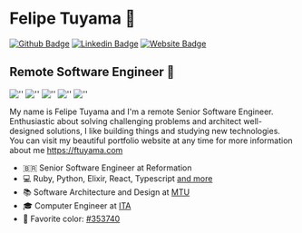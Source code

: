 # Felipe Tuyama 🌌

[![Github Badge](https://img.shields.io/badge/-Github-000?style=flat-square&logo=Github&logoColor=white&link=https://github.com/ftuyama)](https://github.com/ftuyama)
[![Linkedin Badge](https://img.shields.io/badge/-LinkedIn-blue?style=flat-square&logo=Linkedin&logoColor=white&link=https://www.linkedin.com/in/felipe-tuyama/)](https://www.linkedin.com/in/felipe-tuyama/)
[![Website Badge](https://img.shields.io/badge/-Website-738?style=flat-square&logo=Google%20Chrome&logoColor=white&link=https://ftuyama.com)](https://ftuyama.com/)

## Remote Software Engineer 👋  
![''](https://img.shields.io/badge/-Ruby-CC342D?logo=Ruby) ![''](https://img.shields.io/badge/-Python-3776AB?logoColor=FFD43B&logo=Python) ![''](https://img.shields.io/badge/-Elixir-4B275F?logo=Elixir)  ![''](https://img.shields.io/badge/-React-333?logo=React) ![''](https://img.shields.io/badge/-JS-333?logo=Javascript)

My name is Felipe Tuyama and I'm a remote Senior Software Engineer. Enthusiastic about solving challenging problems and architect well-designed solutions, I like building things and studying new technologies. You can visit my beautiful portfolio website at any time for more information about me <https://ftuyama.com>

- 🇧🇷 Senior Software Engineer at Reformation
- 💻 Ruby, Python, Elixir, React, Typescript [and more](https://www.linkedin.com/in/felipe-tuyama/)
- 📚 Software Architecture and Design at [MTU](https://www.mtu.ie/)
- 🎓 Computer Engineer at [ITA](http://www.ita.br/)
- 🎨 Favorite color: [#353740](https://www.colorhexa.com/353740)

<!-- <img height="140em" src="https://github-readme-stats.vercel.app/api?username=ftuyama&show_icons=true&theme=dracula&include_all_commits=true&count_private=true"/>

<!--
**ftuyama/ftuyama** is a ✨ _special_ ✨ repository because its `README.md` (this file) appears on your GitHub profile. 
https://shields.io/category/social
https://simpleicons.org/
